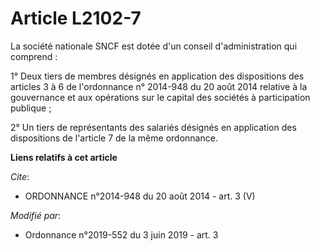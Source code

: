 # Article L2102-7

La société nationale SNCF est dotée d'un conseil d'administration qui comprend : 

1° Deux tiers de membres désignés en application des dispositions des articles 3 à 6 de l'ordonnance n° 2014-948 du 20 août
2014 relative à la gouvernance et aux opérations sur le capital des sociétés à participation publique ; 

2° Un tiers de représentants des salariés désignés en application des dispositions de l'article 7 de la même ordonnance.

**Liens relatifs à cet article**

_Cite_:

  - ORDONNANCE n°2014-948 du 20 août 2014 - art. 3 (V)

_Modifié par_:

  - Ordonnance n°2019-552 du 3 juin 2019 - art. 3
